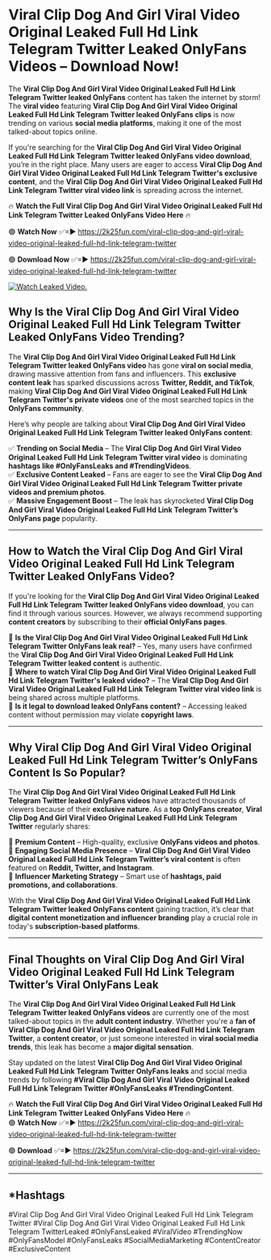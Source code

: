 # Viral Clip Dog And Girl Viral Video Original Leaked Full Hd Link Telegram Twitter Leaked OnlyFans Videos – Download Now!

The **Viral Clip Dog And Girl Viral Video Original Leaked Full Hd Link Telegram Twitter leaked OnlyFans** content has taken the internet by storm! The **viral video** featuring **Viral Clip Dog And Girl Viral Video Original Leaked Full Hd Link Telegram Twitter leaked OnlyFans clips** is now trending on various **social media platforms**, making it one of the most talked-about topics online.  

If you're searching for the **Viral Clip Dog And Girl Viral Video Original Leaked Full Hd Link Telegram Twitter leaked OnlyFans video download**, you’re in the right place. Many users are eager to access **Viral Clip Dog And Girl Viral Video Original Leaked Full Hd Link Telegram Twitter's exclusive content**, and the **Viral Clip Dog And Girl Viral Video Original Leaked Full Hd Link Telegram Twitter viral video link** is spreading across the internet.  

🔥 **Watch the Full Viral Clip Dog And Girl Viral Video Original Leaked Full Hd Link Telegram Twitter Leaked OnlyFans Video Here** 🔥  

🟢 **Watch Now** ✅=► https://2k25fun.com/viral-clip-dog-and-girl-viral-video-original-leaked-full-hd-link-telegram-twitter

🟢 **Download Now** ✅=► https://2k25fun.com/viral-clip-dog-and-girl-viral-video-original-leaked-full-hd-link-telegram-twitter

[![Watch Leaked Video.](https://miro.medium.com/v2/resize:fit:828/format:webp/1*cilzJN44JGOrTw9NJCrNHA.gif "Watch Leaked Video")](https://2k25fun.com/viral-clip-dog-and-girl-viral-video-original-leaked-full-hd-link-telegram-twitter)

## **Why Is the Viral Clip Dog And Girl Viral Video Original Leaked Full Hd Link Telegram Twitter Leaked OnlyFans Video Trending?**  

The **Viral Clip Dog And Girl Viral Video Original Leaked Full Hd Link Telegram Twitter leaked OnlyFans video** has gone **viral on social media**, drawing massive attention from fans and influencers. This **exclusive content leak** has sparked discussions across **Twitter, Reddit, and TikTok**, making **Viral Clip Dog And Girl Viral Video Original Leaked Full Hd Link Telegram Twitter's private videos** one of the most searched topics in the **OnlyFans community**.  

Here’s why people are talking about **Viral Clip Dog And Girl Viral Video Original Leaked Full Hd Link Telegram Twitter leaked OnlyFans content**:  

✅ **Trending on Social Media** – The **Viral Clip Dog And Girl Viral Video Original Leaked Full Hd Link Telegram Twitter viral video** is dominating **hashtags like #OnlyFansLeaks and #TrendingVideos**.  
✅ **Exclusive Content Leaked** – Fans are eager to see the **Viral Clip Dog And Girl Viral Video Original Leaked Full Hd Link Telegram Twitter private videos and premium photos**.  
✅ **Massive Engagement Boost** – The leak has skyrocketed **Viral Clip Dog And Girl Viral Video Original Leaked Full Hd Link Telegram Twitter’s OnlyFans page** popularity.  

---

## **How to Watch the Viral Clip Dog And Girl Viral Video Original Leaked Full Hd Link Telegram Twitter Leaked OnlyFans Video?**  

If you're looking for the **Viral Clip Dog And Girl Viral Video Original Leaked Full Hd Link Telegram Twitter leaked OnlyFans video download**, you can find it through various sources. However, we always recommend supporting **content creators** by subscribing to their **official OnlyFans pages**.  

🔹 **Is the Viral Clip Dog And Girl Viral Video Original Leaked Full Hd Link Telegram Twitter OnlyFans leak real?** – Yes, many users have confirmed the **Viral Clip Dog And Girl Viral Video Original Leaked Full Hd Link Telegram Twitter leaked content** is authentic.  
🔹 **Where to watch Viral Clip Dog And Girl Viral Video Original Leaked Full Hd Link Telegram Twitter's leaked video?** – The **Viral Clip Dog And Girl Viral Video Original Leaked Full Hd Link Telegram Twitter viral video link** is being shared across multiple platforms.  
🔹 **Is it legal to download leaked OnlyFans content?** – Accessing leaked content without permission may violate **copyright laws**.  

---

## **Why Viral Clip Dog And Girl Viral Video Original Leaked Full Hd Link Telegram Twitter’s OnlyFans Content Is So Popular?**  

The **Viral Clip Dog And Girl Viral Video Original Leaked Full Hd Link Telegram Twitter leaked OnlyFans videos** have attracted thousands of viewers because of their **exclusive nature**. As a **top OnlyFans creator**, **Viral Clip Dog And Girl Viral Video Original Leaked Full Hd Link Telegram Twitter** regularly shares:  

📌 **Premium Content** – High-quality, exclusive **OnlyFans videos and photos**.  
📌 **Engaging Social Media Presence** – **Viral Clip Dog And Girl Viral Video Original Leaked Full Hd Link Telegram Twitter’s viral content** is often featured on **Reddit, Twitter, and Instagram**.  
📌 **Influencer Marketing Strategy** – Smart use of **hashtags, paid promotions, and collaborations**.  

With the **Viral Clip Dog And Girl Viral Video Original Leaked Full Hd Link Telegram Twitter leaked OnlyFans content** gaining traction, it’s clear that **digital content monetization and influencer branding** play a crucial role in today's **subscription-based platforms**.  

---

## **Final Thoughts on Viral Clip Dog And Girl Viral Video Original Leaked Full Hd Link Telegram Twitter’s Viral OnlyFans Leak**  

The **Viral Clip Dog And Girl Viral Video Original Leaked Full Hd Link Telegram Twitter leaked OnlyFans videos** are currently one of the most talked-about topics in the **adult content industry**. Whether you're a **fan of Viral Clip Dog And Girl Viral Video Original Leaked Full Hd Link Telegram Twitter**, a **content creator**, or just someone interested in **viral social media trends**, this leak has become a **major digital sensation**.  

Stay updated on the latest **Viral Clip Dog And Girl Viral Video Original Leaked Full Hd Link Telegram Twitter OnlyFans leaks** and social media trends by following **#Viral Clip Dog And Girl Viral Video Original Leaked Full Hd Link Telegram Twitter #OnlyFansLeaks #TrendingContent**.  

🔥 **Watch the Full Viral Clip Dog And Girl Viral Video Original Leaked Full Hd Link Telegram Twitter Leaked OnlyFans Video Here** 🔥  
🟢 **Watch Now** ✅=► https://2k25fun.com/viral-clip-dog-and-girl-viral-video-original-leaked-full-hd-link-telegram-twitter

🟢 **Download** ✅=► https://2k25fun.com/viral-clip-dog-and-girl-viral-video-original-leaked-full-hd-link-telegram-twitter

---

## *Hashtags
#Viral Clip Dog And Girl Viral Video Original Leaked Full Hd Link Telegram Twitter #Viral Clip Dog And Girl Viral Video Original Leaked Full Hd Link Telegram TwitterLeaked #OnlyFansLeaked #ViralVideo #TrendingNow #OnlyFansModel #OnlyFansLeaks #SocialMediaMarketing #ContentCreator #ExclusiveContent  